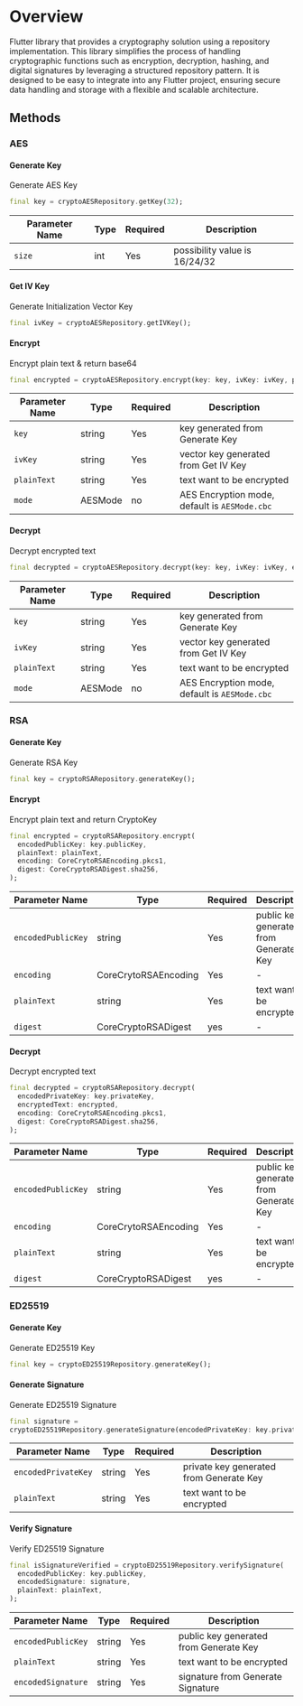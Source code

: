 # Overview

Flutter library that provides a cryptography solution using a repository implementation. This library simplifies the process of handling cryptographic functions such as encryption, decryption, hashing, and digital signatures by leveraging a structured repository pattern. It is designed to be easy to integrate into any Flutter project, ensuring secure data handling and storage with a flexible and scalable architecture.

## Methods
### AES

#### Generate Key

Generate AES Key


```dart
final key = cryptoAESRepository.getKey(32);
```

| Parameter Name | Type       | Required | Description |
|----------------|------------|----------|-------------|
| `size`         | int        | Yes      | possibility value is 16/24/32 |

#### Get IV Key

Generate Initialization Vector Key


```dart
final ivKey = cryptoAESRepository.getIVKey();
```

#### Encrypt

Encrypt plain text & return base64


```dart
final encrypted = cryptoAESRepository.encrypt(key: key, ivKey: ivKey, plainText: plainText);
```

| Parameter Name | Type       | Required | Description                                   |
|----------------|------------|----------|-----------------------------------------------|
| `key`          | string     | Yes      | key generated from Generate Key               |
| `ivKey`        | string     | Yes      | vector key generated from Get IV Key          |
| `plainText`    | string     | Yes      | text want to be encrypted                     |
| `mode`         | AESMode    | no      | AES Encryption mode, default is `AESMode.cbc` |

#### Decrypt

Decrypt encrypted text


```dart
final decrypted = cryptoAESRepository.decrypt(key: key, ivKey: ivKey, encryptedText: encrypted);
```

| Parameter Name | Type       | Required | Description                                   |
|----------------|------------|----------|-----------------------------------------------|
| `key`          | string     | Yes      | key generated from Generate Key               |
| `ivKey`        | string     | Yes      | vector key generated from Get IV Key          |
| `plainText`    | string     | Yes      | text want to be encrypted                     |
| `mode`         | AESMode    | no       | AES Encryption mode, default is `AESMode.cbc` |

### RSA

#### Generate Key

Generate RSA Key


```dart
final key = cryptoRSARepository.generateKey();
```

#### Encrypt

Encrypt plain text and return CryptoKey


```dart
final encrypted = cryptoRSARepository.encrypt(
  encodedPublicKey: key.publicKey,
  plainText: plainText,
  encoding: CoreCrytoRSAEncoding.pkcs1,
  digest: CoreCryptoRSADigest.sha256,
);
```

| Parameter Name     | Type       | Required | Description                            |
|--------------------|------------|----------|----------------------------------------|
| `encodedPublicKey` | string     | Yes      | public key generated from Generate Key |
| `encoding`         | CoreCrytoRSAEncoding     | Yes      | -                                      |
| `plainText`        | string     | Yes      | text want to be encrypted              |
| `digest`           | CoreCryptoRSADigest    | yes      | -                                      |

#### Decrypt

Decrypt encrypted text


```dart
final decrypted = cryptoRSARepository.decrypt(
  encodedPrivateKey: key.privateKey,
  encryptedText: encrypted,
  encoding: CoreCrytoRSAEncoding.pkcs1,
  digest: CoreCryptoRSADigest.sha256,
);
```

| Parameter Name     | Type       | Required | Description                            |
|--------------------|------------|----------|----------------------------------------|
| `encodedPublicKey` | string     | Yes      | public key generated from Generate Key |
| `encoding`         | CoreCrytoRSAEncoding     | Yes      | -                                      |
| `plainText`        | string     | Yes      | text want to be encrypted              |
| `digest`           | CoreCryptoRSADigest    | yes      | -                                      |


### ED25519

#### Generate Key

Generate ED25519 Key


```dart
final key = cryptoED25519Repository.generateKey();
```

#### Generate Signature

Generate ED25519 Signature


```dart
final signature =
cryptoED25519Repository.generateSignature(encodedPrivateKey: key.privateKey, plainText: plainText);
```

| Parameter Name     | Type       | Required | Description                             |
|--------------------|------------|----------|-----------------------------------------|
| `encodedPrivateKey` | string     | Yes      | private key generated from Generate Key |
| `plainText`        | string     | Yes      | text want to be encrypted               |

#### Verify Signature

Verify ED25519 Signature


```dart
final isSignatureVerified = cryptoED25519Repository.verifySignature(
  encodedPublicKey: key.publicKey,
  encodedSignature: signature,
  plainText: plainText,
);
```

| Parameter Name     | Type       | Required | Description                            |
|--------------------|------------|----------|----------------------------------------|
| `encodedPublicKey` | string     | Yes      | public key generated from Generate Key |
| `plainText`        | string     | Yes      | text want to be encrypted              |
| `encodedSignature`        | string     | Yes      | signature from Generate Signature      |

